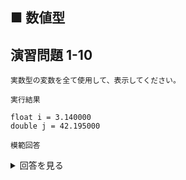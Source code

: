 ## ■ 数値型

## 演習問題 1-10

```
実数型の変数を全て使用して、表示してください。
```

`実行結果`

```
float i = 3.140000
double j = 42.195000
```

`模範回答`
<details>
<summary>回答を見る</summary>

```c
#include <stdio.h>

main()
{
    float i = 3.14;
    double j = 42.195;

    printf("float i = %f\n", i);
    printf("double j = %f\n", j);
}
```
</details>
